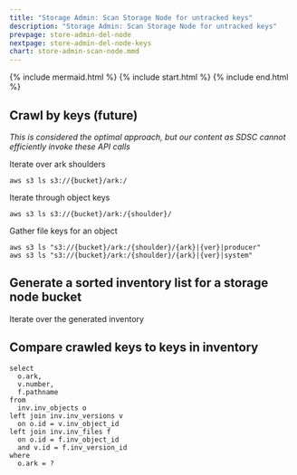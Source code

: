 ```yaml
---
title: "Storage Admin: Scan Storage Node for untracked keys"
description: "Storage Admin: Scan Storage Node for untracked keys"
prevpage: store-admin-del-node
nextpage: store-admin-del-node-keys
chart: store-admin-scan-node.mmd
---
```


{% include mermaid.html %}
{% include start.html %}
{% include end.html %}

## Crawl by keys (future)
_This is considered the optimal approach, but our content as SDSC cannot efficiently invoke these API calls_

Iterate over ark shoulders
```
aws s3 ls s3://{bucket}/ark:/
```

Iterate through object keys
```
aws s3 ls s3://{bucket}/ark:/{shoulder}/
```

Gather file keys for an object
```
aws s3 ls "s3://{bucket}/ark:/{shoulder}/{ark}|{ver}|producer"
aws s3 ls "s3://{bucket}/ark:/{shoulder}/{ark}|{ver}|system"
```

## Generate a sorted inventory list for a storage node bucket

Iterate over the generated inventory

## Compare crawled keys to keys in inventory
```
select 
  o.ark,
  v.number,
  f.pathname
from
  inv.inv_objects o
left join inv.inv_versions v
  on o.id = v.inv_object_id
left join inv.inv_files f
  on o.id = f.inv_object_id
  and v.id = f.inv_version_id
where 
  o.ark = ?
```